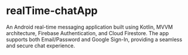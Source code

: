 # realTime-chatApp
An Android real-time messaging application built using Kotlin, MVVM architecture, Firebase Authentication, and Cloud Firestore. The app supports both Email/Password and Google Sign-In, providing a seamless and secure chat experience.
